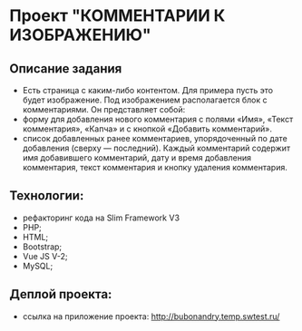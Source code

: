 #                 Проект "КОММЕНТАРИИ  К ИЗОБРАЖЕНИЮ"

##   Описание задания
- Есть страница с каким-либо контентом. Для примера пусть это будет
 изображение. Под изображением располагается блок с комментариями.
 Он представляет собой:
- форму для добавления нового комментария с полями «Имя»,
         «Текст комментария», «Капча» и с кнопкой «Добавить
         комментарий».
- список добавленных ранее комментариев, упорядоченный по дате
         добавления (сверху — последний). Каждый комментарий содержит
         имя добавившего комментарий, дату и время добавления
         комментария, текст комментария и кнопку удаления комментария.



 ## Технологии:
   -    рефакторинг кода на  Slim Framework V3
   -    PHP;
   -    HTML;
   -    Bootstrap;
   -    Vue JS V-2;
   -    MySQL;     

 ## Деплой проекта:
- ссылка на приложение проекта:  http://bubonandry.temp.swtest.ru/ 